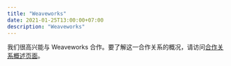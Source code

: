 ```yaml
---
title: "Weaveworks"
date: 2021-01-25T13:00:00+07:00
description: "Weaveworks"
---
```


我们很高兴能与 Weaveworks 合作。要了解这一合作关系的概况，请访问[合作关系概述页面](/zh/partners/weaveworks)。